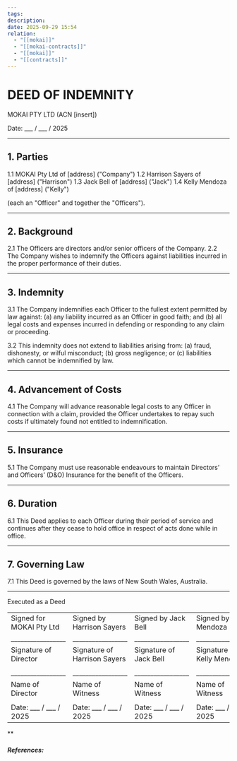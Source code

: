 ```yaml
---
tags:
description:
date: 2025-09-29 15:54
relation:
  - "[[mokai]]"
  - "[[mokai-contracts]]"
  - "[[mokai]]"
  - "[[contracts]]"
---
```



# DEED OF INDEMNITY

MOKAI PTY LTD (ACN [insert])

Date: ___ / ___ / 2025

---

## 1. Parties

1.1 MOKAI Pty Ltd of [address] ("Company")
1.2 Harrison Sayers of [address] ("Harrison")
1.3 Jack Bell of [address] ("Jack")
1.4 Kelly Mendoza of [address] ("Kelly")

(each an "Officer" and together the "Officers").

---

## 2. Background

2.1 The Officers are directors and/or senior officers of the Company.
2.2 The Company wishes to indemnify the Officers against liabilities incurred in the proper performance of their duties.

---

## 3. Indemnity

3.1 The Company indemnifies each Officer to the fullest extent permitted by law against:
(a) any liability incurred as an Officer in good faith; and
(b) all legal costs and expenses incurred in defending or responding to any claim or proceeding.

3.2 This indemnity does not extend to liabilities arising from:
(a) fraud, dishonesty, or wilful misconduct;
(b) gross negligence; or
(c) liabilities which cannot be indemnified by law.

---

## 4. Advancement of Costs

4.1 The Company will advance reasonable legal costs to any Officer in connection with a claim, provided the Officer undertakes to repay such costs if ultimately found not entitled to indemnification.

---

## 5. Insurance

5.1 The Company must use reasonable endeavours to maintain Directors’ and Officers’ (D&O) Insurance for the benefit of the Officers.

---

## 6. Duration

6.1 This Deed applies to each Officer during their period of service and continues after they cease to hold office in respect of acts done while in office.

---

## 7. Governing Law

7.1 This Deed is governed by the laws of New South Wales, Australia.

---










Executed as a Deed

|   |   |   |   |
|---|---|---|---|
|Signed for MOKAI Pty Ltd|Signed by Harrison Sayers|Signed by Jack Bell|Signed by Kelly Mendoza|
|_________________|_________________|_________________|_________________|
|Signature of Director|Signature of Harrison Sayers|Signature of Jack Bell|Signature of Kelly Mendoza|
|||||
|_________________|_________________|_________________|_________________|
|Name of Director|Name of Witness|Name of Witness|Name of Witness|
|||||
|Date: ___ / ___ / 2025|Date: ___ / ___ / 2025|Date: ___ / ___ / 2025|Date: ___ / ___ / 2025|


**











##### References:

